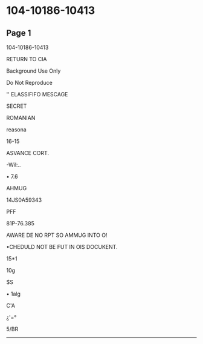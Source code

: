 # 104-10186-10413

## Page 1

104-10186-10413

RETURN TO CIA

Background Use Only

Do Not Reproduce

'' ELASSIFIFO MESCAGE

SECRET

ROMANIAN

reasona

16-15

ASVANCE CORT.

-Wil:..

• 7.6

AHMUG

14JS0A59343

PFF

81P-76.385

AWARE DE NO RPT SO AMMUG INTO O!

•CHEDULD NOT BE FUT IN OIS DOCUKENT.

15*1

10g

$S

• 1alg

C'A

¿'=°

5/BR

---

